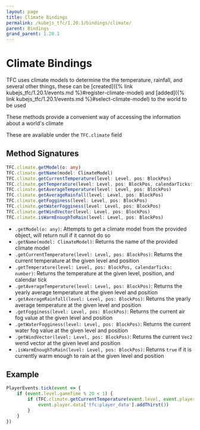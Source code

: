 ```yaml
---
layout: page
title: Climate Bindings
permalink: /kubejs_tfc/1.20.1/bindings/climate/
parent: Bindings
grand_parent: 1.20.1
---
```


# Climate Bindings

TFC uses climate models to determine the the temperature, rainfall, and several other things, these can be [created]({% link kubejs_tfc/1.20.1/events.md %}#register-climate-model) and [added]({% link kubejs_tfc/1.20.1/events.md %}#select-climate-model) to the world to be used

These methods provide a convenient way of accessing the information about a world's climate

These are available under the `TFC.climate` field

## Method Signatures

```ts
TFC.climate.getModel(o: any)
TFC.climate.getName(model: ClimateModel)
TFC.climate.getCurrentTemperature(level: Level, pos: BlockPos)
TFC.climate.getTemperature(level: Level, pos: BlockPos, calendarTicks: number)
TFC.climate.getAverageTemperature(level: Level, pos: BlockPos)
TFC.climate.getAverageRainfall(level: Level, pos: BlockPos)
TFC.climate.getFogginess(level: Level, pos: BlockPos)
TFC.climate.getWaterFogginess(level: Level, pos: BlockPos)
TFC.climate.getWindVector(level: Level, pos: BlockPos)
TFC.climate.isWarmEnoughToRain(level: Level, pos: BlockPos)
```

- `.getModel(o: any)`: Attempts to get a climate model from the provided object, will return null if it cannot do so
- `.getName(model: ClimateModel)`: Returns the name of the provided climate model
- `.getCurrentTemperature(level: Level, pos: BlockPos)`: Returns the current temperature at the given level and position
- `.getTemperature(level: Level, pos: BlockPos, calendarTicks: number)`: Returns the temperature at the given level, position, and calendar tick
- `.getAverageTemperature(level: Level, pos: BlockPos)`: Returns the yearly average temperature at the given level and position
- `.getAverageRainfall(level: Level, pos: BlockPos)`: Returns the yearly average temperature at the given level and position
- `.getFogginess(level: Level, pos: BlockPos)`: Returns the current air fog value at the given level and position
- `.getWaterFogginess(level: Level, pos: BlockPos)`: Returns the current water fog value at the given level and position
- `.getWindVector(level: Level, pos: BlockPos)`: Returns the current `Vec2` wend vector at the given level and position
- `.isWarmEnoughToRain(level: Level, pos: BlockPos)`: Returns `true` if it is currently warm enough to rain at the given level and position

## Example

```js
PlayerEvents.tick(event => {
    if (event.level.gameTime % 20 < 1) {
        if (TFC.climate.getCurrentTemperature(event.level, event.player.blockPosition()) > 40) {
            event.player.data['tfc:player_data'].addThirst(3)
        }
    }
})
```

